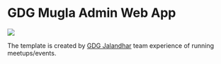 # GDG Mugla Admin Web App
<img src="https://pbs.twimg.com/profile_images/1305656834943078401/pSM-jYiY_400x400.jpg">

The template is created by [GDG Jalandhar](https://meetup.com/GDG-Jalandhar/) team experience of running meetups/events.
